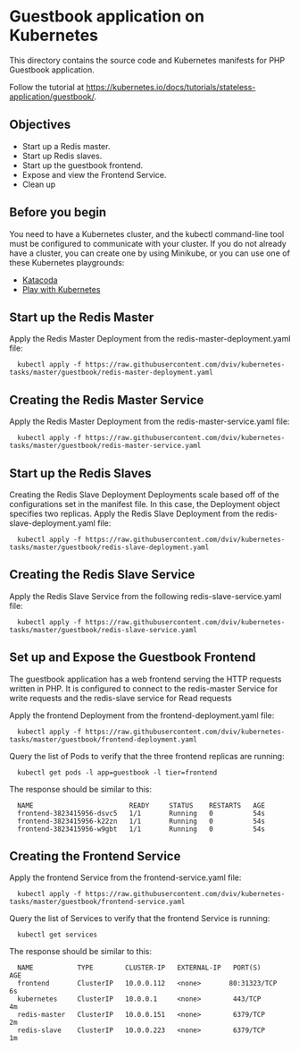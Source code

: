# Guestbook application on Kubernetes

This directory contains the source code and Kubernetes manifests for PHP
Guestbook application.

Follow the tutorial at https://kubernetes.io/docs/tutorials/stateless-application/guestbook/.

## Objectives
- Start up a Redis master.
- Start up Redis slaves.
- Start up the guestbook frontend.
- Expose and view the Frontend Service.
- Clean up

## Before you begin
You need to have a Kubernetes cluster, and the kubectl command-line tool must be configured to communicate with your cluster. If you do not already have a cluster, you can create one by using Minikube, or you can use one of these Kubernetes playgrounds:

- [Katacoda](https://www.katacoda.com/courses/kubernetes/playground)
- [Play with Kubernetes](https://https://labs.play-with-k8s.com/)



## Start up the Redis Master
Apply the Redis Master Deployment from the redis-master-deployment.yaml file:
```
  kubectl apply -f https://raw.githubusercontent.com/dviv/kubernetes-tasks/master/guestbook/redis-master-deployment.yaml
```

## Creating the Redis Master Service
Apply the Redis Master Deployment from the redis-master-service.yaml file:
```
  kubectl apply -f https://raw.githubusercontent.com/dviv/kubernetes-tasks/master/guestbook/redis-master-service.yaml
```

## Start up the Redis Slaves
Creating the Redis Slave Deployment
Deployments scale based off of the configurations set in the manifest file. In this case, the Deployment object specifies two replicas.
Apply the Redis Slave Deployment from the redis-slave-deployment.yaml file:
```
  kubectl apply -f https://raw.githubusercontent.com/dviv/kubernetes-tasks/master/guestbook/redis-slave-deployment.yaml
```

## Creating the Redis Slave Service
Apply the Redis Slave Service from the following redis-slave-service.yaml file:
```
  kubectl apply -f https://raw.githubusercontent.com/dviv/kubernetes-tasks/master/guestbook/redis-slave-service.yaml
```

## Set up and Expose the Guestbook Frontend
The guestbook application has a web frontend serving the HTTP requests written in PHP. It is configured to connect to the redis-master Service for write requests and the redis-slave service for Read requests

Apply the frontend Deployment from the frontend-deployment.yaml file:
```
  kubectl apply -f https://raw.githubusercontent.com/dviv/kubernetes-tasks/master/guestbook/frontend-deployment.yaml
```
Query the list of Pods to verify that the three frontend replicas are running:
```
  kubectl get pods -l app=guestbook -l tier=frontend
```
The response should be similar to this:
```
  NAME                        READY     STATUS    RESTARTS   AGE
  frontend-3823415956-dsvc5   1/1       Running   0          54s
  frontend-3823415956-k22zn   1/1       Running   0          54s
  frontend-3823415956-w9gbt   1/1       Running   0          54s
```

## Creating the Frontend Service
Apply the frontend Service from the frontend-service.yaml file:
```  
  kubectl apply -f https://raw.githubusercontent.com/dviv/kubernetes-tasks/master/guestbook/frontend-service.yaml
```
Query the list of Services to verify that the frontend Service is running:
```
  kubectl get services 
```
The response should be similar to this:
```
  NAME           TYPE        CLUSTER-IP   EXTERNAL-IP   PORT(S)        AGE
  frontend       ClusterIP   10.0.0.112   <none>       80:31323/TCP   6s
  kubernetes     ClusterIP   10.0.0.1     <none>        443/TCP        4m
  redis-master   ClusterIP   10.0.0.151   <none>        6379/TCP       2m
  redis-slave    ClusterIP   10.0.0.223   <none>        6379/TCP       1m
```
